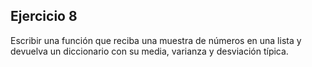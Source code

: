 ## Ejercicio 8

Escribir una función que reciba una muestra de números en una lista y devuelva un diccionario con su media, varianza y desviación típica.
